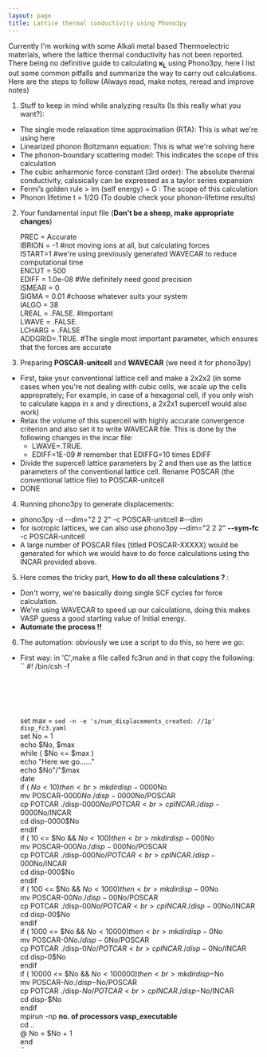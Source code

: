 ```yaml
---
layout: page
title: Lattice thermal conductivity using Phono3py
---
```

Currently I'm working with some Alkali metal based Thermoelectric materials, where the lattice thermal conductivity has not been
reported. There being no definitive guide to calculating <b>&kappa;<sub>L</sub></b> using Phono3py, here I list out some common       pitfalls and summarize the way to carry out calculations. Here are the steps to follow (Always read, make notes, reread and improve notes)

1. Stuff to keep in mind while analyzing results (Is this really what you want?):

- The single mode relaxation time approximation (RTA): This is what we're using here
- Linearized phonon Boltzmann equation: This is what we're solving here
- The phonon-boundary scattering model: This indicates the scope of this calculation
- The cubic anharmonic force constant (3rd order): The absolute thermal conductivity, calssically can be expressed as a taylor series expansion
- Fermi’s golden rule > Im (self energy) = G : The scope of this calculation
- Phonon lifetime t = 1/2G (To double check your phonon-lifetime results)

2. Your fundamental input file (<b>Don't be a sheep, make appropriate changes</b>) 

    PREC = Accurate <br>
    IBRION = -1  #not moving ions at all, but calculating forces  <br>
    ISTART=1 #we're using previously generated WAVECAR to reduce computational time  <br>
    ENCUT = 500   <br>
    EDIFF = 1.0e-08 #We definitely need good precision <br>
    ISMEAR = 0 <br>
    SIGMA = 0.01 #choose whatever suits your system <br>
    IALGO = 38 <br>
    LREAL = .FALSE. #important <br>
    LWAVE = .FALSE. <br>
    LCHARG = .FALSE <br>
    ADDGRID=.TRUE. #The single most important parameter, which ensures that the forces are accurate <br>

3. Preparing <b>POSCAR-unitcell</b> and <b>WAVECAR</b> (we need it for phono3py)

- First, take your conventional lattice cell and make a 2x2x2 (in some cases when you're not dealing with cubic cells, we scale up the cells approprately; For example, in case of a hexagonal cell, if you only wish to calculate kappa in x and y directions, a 2x2x1 supercell would also work)
- Relax the volume of this supercell with highly accurate convergence criterion and also set it to write WAVECAR file. This is done by the following changes in the incar file:
    - LWAVE=.TRUE.
    - EDIFF=1E-09 # remember that EDIFFG=10 times EDIFF
- Divide the supercell lattice parameters by 2 and then use as the lattice parameters of the conventional lattice cell. Rename POSCAR (the conventional lattice file) to POSCAR-unitcell
- DONE

4. Running phono3py to generate displacements:
- phono3py -d --dim="2 2 2" -c POSCAR-unitcell #--dim
- for isotropic lattices, we can also use phono3py --dim="2 2 2" <b>--sym-fc</b> -c POSCAR-unitcell
- A large number of POSCAR files (titled POSCAR-XXXXX) would be generated for which we would have to do force calculations using the INCAR provided above.

5. Here comes the tricky part, <b> How to do all these calculations ? </b>:
- Don't worry, we're basically doing single SCF cycles for force calculation.
- We're using WAVECAR to speed up our calculations, doing this makes VASP guess a good starting value of Initial energy.
- <b>Automate the process !!</b>

6. The automation: obviously we use a script to do this, so here we go:
- First way: in 'C',make a file called fc3run and in that copy the following:
   `` #! /bin/csh -f <br>
    # <br>
    set max = `sed -n -e 's/num_displacements_created: //1p' disp_fc3.yaml` <br>
    set No = 1 <br>
    echo $No, $max <br>
    while ( $No <= $max ) <br>
        echo "Here we go......" <br>
        echo $No"/"$max <br>
        date <br>
        if ( $No < 10) then <br>
            mkdir disp-0000$No<br>
            mv POSCAR-0000$No ./disp-0000$No/POSCAR<br>
            cp POTCAR ./disp-0000$No/POTCAR<br>
            cp INCAR ./disp-0000$No/INCAR<br>
            cd disp-0000$No<br>
            endif<br>
            if ( 10 <= $No && $No < 100) then<br>
            mkdir disp-000$No<br>
            mv POSCAR-000$No ./disp-000$No/POSCAR<br>
            cp POTCAR ./disp-000$No/POTCAR<br>
            cp INCAR ./disp-000$No/INCAR<br>
            cd disp-000$No<br>
            endif<br>
            if ( 100 <= $No && $No < 1000) then<br>
            mkdir disp-00$No<br>
            mv POSCAR-00$No ./disp-00$No/POSCAR<br>
            cp POTCAR ./disp-00$No/POTCAR<br>
            cp INCAR ./disp-00$No/INCAR<br>
            cd disp-00$No<br>
        endif<br>
        if ( 1000 <= $No && $No < 10000) then<br>
            mkdir disp-0$No<br>
            mv POSCAR-0$No ./disp-0$No/POSCAR<br>
            cp POTCAR ./disp-0$No/POTCAR<br>
            cp INCAR ./disp-0$No/INCAR<br>
            cd disp-0$No<br>
        endif<br>
        if ( 10000 <= $No && $No < 100000) then<br>
            mkdir disp-$No<br>
            mv POSCAR-$No ./disp-$No/POSCAR<br>
            cp POTCAR ./disp-$No/POTCAR<br>
            cp INCAR ./disp-$No/INCAR<br>
            cd disp-$No<br>
        endif<br>
        mpirun -np <b>no. of processors  vasp_executable</b><br>
        cd ..<br>
        @ No = $No + 1<br>
    end<br>`` 
